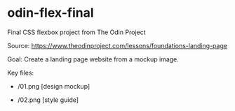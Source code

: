 # odin-flex-final
Final CSS flexbox project from The Odin Project

Source: https://www.theodinproject.com/lessons/foundations-landing-page

Goal: Create a landing page website from a mockup image.

Key files:
  
  - /01.png [design mockup]

  - /02.png [style guide]
